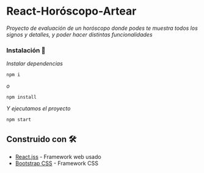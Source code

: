 
# React-Horóscopo-Artear

_Proyecto de evaluación de un horóscopo donde podes te muestra todos los signos y detalles, y poder hacer distintas funcionalidades_

### Instalación 🔧

_Instalar dependencias_

```
npm i 
```
_o_
```
npm install 
```

_Y ejecutamos el proyecto_

```
npm start
```

## Construido con 🛠️

* [React.jss](https://create-react-app.dev/docs/getting-started) - Framework web usado
* [Bootstrap CSS](https://getbootstrap.com/docs/5.0/getting-started/introduction/) - Framework CSS
